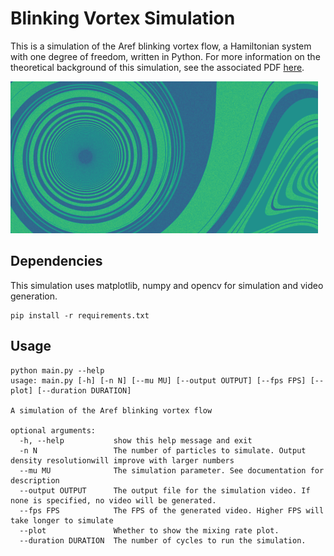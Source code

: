 # Blinking Vortex Simulation
This is a simulation of the Aref blinking vortex flow, a Hamiltonian 
system with one degree of freedom, written in Python. For more information 
on the theoretical background of this simulation, see the associated PDF 
[here](chaotic_mixing.pdf).

![ChaoticMixing](resources/Figure_1.png)

## Dependencies

This simulation uses matplotlib, numpy and opencv for simulation and video 
generation.

```shell
pip install -r requirements.txt
```

## Usage

```shell
python main.py --help
usage: main.py [-h] [-n N] [--mu MU] [--output OUTPUT] [--fps FPS] [--plot] [--duration DURATION]

A simulation of the Aref blinking vortex flow

optional arguments:
  -h, --help           show this help message and exit
  -n N                 The number of particles to simulate. Output density resolutionwill improve with larger numbers
  --mu MU              The simulation parameter. See documentation for description
  --output OUTPUT      The output file for the simulation video. If none is specified, no video will be generated.
  --fps FPS            The FPS of the generated video. Higher FPS will take longer to simulate
  --plot               Whether to show the mixing rate plot.
  --duration DURATION  The number of cycles to run the simulation.

```